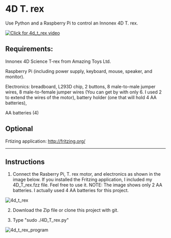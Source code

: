 # 4D T. rex
Use Python and a Raspberry Pi to control an Innonex 4D T. rex. 

[![Click for 4d_t_rex video](https://user-images.githubusercontent.com/13591438/27263304-061e23c2-542c-11e7-9e05-475ceb3b18b2.JPG)](https://www.dropbox.com/s/4z465zu4e93wi4f/4D_T_rex.AVI?dl=0)

## Requirements:
  Innonex 4D Science T-rex from Amazing Toys Ltd.
  
  Raspberry Pi (including power supply, keyboard, mouse, speaker, and monitor).
  
  Electronics:
    breadboard,
    L293D chip,
    2 buttons,
    8 male-to-male jumper wires,
    8 male-to-female jumper wires (You can get by with only 6. I used 2 to extend the wires of the motor),
    battery holder (one that will hold 4 AA batteries),
  
  AA batteries (4)

## Optional
  Frtizing application:
  http://fritzing.org/

____________________________________

## Instructions

1) Connect the Rasberry Pi, T. rex motor, and electronics as shown in the image below. If you installed the Fritzing application, I included my 4D_T_rex.fzz file. Feel free to use it. NOTE: The image shows only 2 AA batteries. I actually used 4 AA batteries for this project.

![4d_t_rex](https://user-images.githubusercontent.com/13591438/27252708-95ae04ba-532a-11e7-981d-740e9d38d3ed.png)

2) Download the Zip file or clone this project with git.

3) Type "sudo ./4D_T_rex.py"

![4d_t_rex_program](https://user-images.githubusercontent.com/13591438/27252709-97d69a40-532a-11e7-95e8-a27baaa768c3.png)


